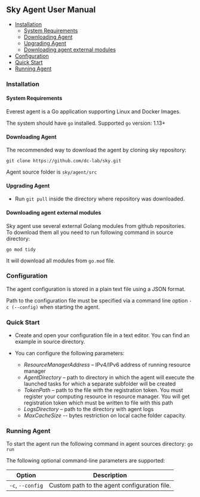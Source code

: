 ## Sky Agent User Manual

<!-- vim-markdown-toc GFM -->

* [Installation](#installation)
    * [System Requirements](#system-requirements)
    * [Downloading Agent](#downloading-agent)
    * [Upgrading Agent](#upgrading-agent)
    * [Downloading agent external modules](#downloading-agent-external-modules)
* [Configuration](#configuration)
* [Quick Start](#quick-start)
* [Running Agent](#running-agent)

<!-- vim-markdown-toc -->

### Installation

#### System Requirements

Everest agent is a Go application supporting Linux and Docker Images.

The system should have `go` installed.
Supported `go` version: 1.13+ 

#### Downloading Agent

The recommended way to download the agent by cloning sky repository:
```
git clone https://github.com/dc-lab/sky.git
```
Agent source folder is `sky/agent/src`

#### Upgrading Agent

* Run `git pull` inside the directory where repository was downloaded.

#### Downloading agent external modules

Sky agent use several external Golang modules from github repositories. \
To download them all you need to run following command in source directory:
```
go mod tidy
```
It will download all modules from `go.mod` file.

### Configuration

The agent configuration is stored in a plain text file using a JSON format.

Path to the configuration file must be specified via a command line option `-c (--config)` when starting the agent.

### Quick Start
* Create and open your configuration file in a text editor. You can find an example in source directory.

* You can configure the following parameters:
    * *ResourceManagerAddress* – IPv4/IPv6 address of running resource manager
    * *AgentDirectory* – path to directory  in which the agent will execute the launched tasks for which a separate subfolder will be created
    * *TokenPath* – path to the file with the registration token. You must register your computing resource in resource manager. You will get registration token which must be written to file with this path
    * *LogsDirectory* – path to the directory with agent logs
    * *MaxCacheSize* -- bytes restriction on local cache folder capacity.

### Running Agent

To start the agent run the following command in agent sources directory:
`go run`

The following optional command-line parameters are supported:

| Option             | Description |
|--------------------|----------------------------------------------|
| `-c`, `--config`   |  Custom path to the agent configuration file.        |
